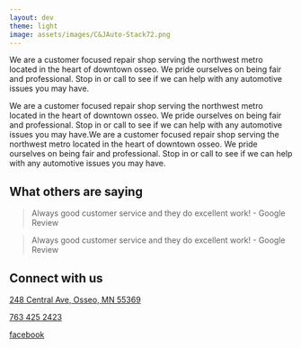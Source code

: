```yaml
---
layout: dev
theme: light
image: assets/images/C&JAuto-Stack72.png
---
```


We are a customer focused repair shop serving the northwest metro located in the heart of downtown osseo. We pride ourselves on being fair and professional. Stop in or call to see if we can help with any automotive issues you may have.


We are a customer focused repair shop serving the northwest metro located in the heart of downtown osseo. We pride ourselves on being fair and professional. Stop in or call to see if we can help with any automotive issues you may have.We are a customer focused repair shop serving the northwest metro located in the heart of downtown osseo. We pride ourselves on being fair and professional. Stop in or call to see if we can help with any automotive issues you may have.

## What others are saying

> Always good customer service and they do excellent work! - Google Review

> Always good customer service and they do excellent work! - Google Review

## Connect with us

[248 Central Ave, Osseo, MN 55369](https://www.google.com/maps/dir/?api=1&destination=CanJ%20Auto%20repair&destination_place_id=ChIJ3crk9Uo4s1IRrxPfIPo7-YQ&travelmode=driving)

[763 425 2423](tel:7634252423)

[facebook](https://www.facebook.com/CJ-Auto-114123749942783/)
